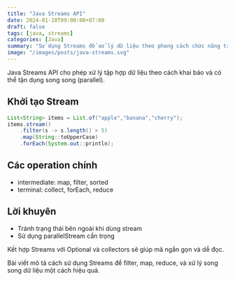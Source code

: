 ```yaml
---
title: "Java Streams API"
date: 2024-01-10T09:00:00+07:00
draft: false
tags: [java, streams]
categories: [Java]
summary: "Sử dụng Streams để xử lý dữ liệu theo phong cách chức năng trong Java"
image: "/images/posts/java-streams.svg"
---
```


Java Streams API cho phép xử lý tập hợp dữ liệu theo cách khai báo và có thể tận dụng song song (parallel).

## Khởi tạo Stream

```java
List<String> items = List.of("apple","banana","cherry");
items.stream()
	.filter(s -> s.length() > 5)
	.map(String::toUpperCase)
	.forEach(System.out::println);
```

## Các operation chính

- intermediate: map, filter, sorted
- terminal: collect, forEach, reduce

## Lời khuyên

- Tránh trạng thái bên ngoài khi dùng stream
- Sử dụng parallelStream cẩn trọng

Kết hợp Streams với Optional và collectors sẽ giúp mã ngắn gọn và dễ đọc.

Bài viết mô tả cách sử dụng Streams để filter, map, reduce, và xử lý song song dữ liệu một cách hiệu quả.